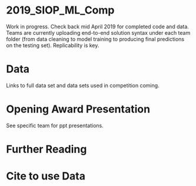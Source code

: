 # 2019_SIOP_ML_Comp
Work in progress. Check back mid April 2019 for completed code and data. Teams are currently uploading end-to-end solution syntax under each team folder (from data cleaning to model training to producing final predictions on the testing set). Replicability is key. 

# Data 
Links to full data set and data sets used in competition coming. 

# Opening Award Presentation
See specific team for ppt presentations. 

# Further Reading 

# Cite to use Data
